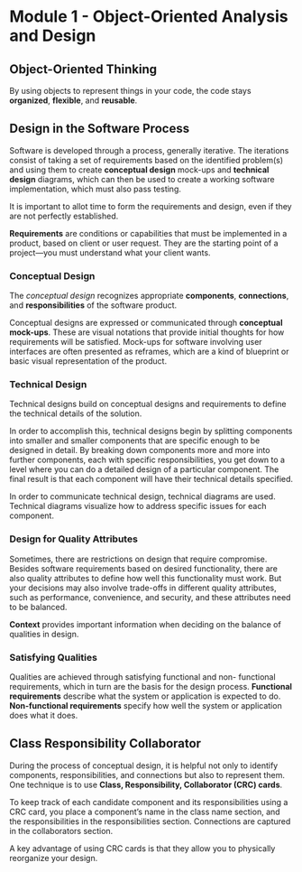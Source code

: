 # Module 1 - Object-Oriented Analysis and Design

## Object-Oriented Thinking
By using objects to represent things in your code, the code stays **organized**, **flexible**, and **reusable**.

## Design in the Software Process
Software is developed through a process, generally iterative. The iterations consist of taking a set of requirements based on the identified problem(s) and using them to create **conceptual design** mock-ups and **technical design** diagrams, which can then be used to create a working software implementation, which must also pass testing.

It is important to allot time to form the requirements and design, even if they are not perfectly established.

**Requirements** are conditions or capabilities that must be implemented in a product, based on client or user request. They are the starting point of a project—you must understand what your client wants.

### Conceptual Design
The *conceptual design* recognizes appropriate **components**, **connections**, and **responsibilities** of the software product.

Conceptual designs are expressed or communicated through **conceptual mock-ups**. These are visual notations that provide initial thoughts for how requirements will be satisfied. Mock-ups for software involving user interfaces are often presented as reframes, which are a kind of blueprint or basic visual representation of the product.

### Technical Design
Technical designs build on conceptual designs and requirements to define the technical details of the solution.

In order to accomplish this, technical designs begin by splitting components into smaller and smaller components that are specific enough to be designed in detail. By breaking down components more and more into further components, each with specific responsibilities, you get down to a level where you can do a detailed design of a particular component. The final result is that each component will have their technical details specified.

In order to communicate technical design, technical diagrams are used. Technical diagrams visualize how to address specific issues for each component.

### Design for Quality Attributes
Sometimes, there are restrictions on design that require compromise. Besides software requirements based on desired functionality, there are also quality attributes to define how well this functionality must work. But your decisions may also involve trade-offs in different quality attributes, such as performance, convenience, and security, and these attributes need to be balanced.

**Context** provides important information when deciding on the balance of qualities in design.

### Satisfying Qualities
Qualities are achieved through satisfying functional and non- functional requirements, which in turn are the basis for the design process.
**Functional requirements** describe what the system or application is expected to do. **Non-functional requirements** specify how well the system or application does what it does.

## Class Responsibility Collaborator
During the process of conceptual design, it is helpful not only to identify components, responsibilities, and connections but also to represent them. One technique is to use **Class, Responsibility, Collaborator (CRC) cards**.

To keep track of each candidate component and its responsibilities using a CRC card, you place a component’s name in the class name section, and the responsibilities in the responsibilities section. Connections are captured in the collaborators section. 

A key advantage of using CRC cards is that they allow you to physically reorganize your design.
